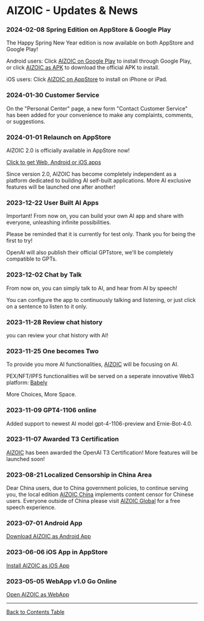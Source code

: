 # AIZOIC - Updates & News

### 2024-02-08 Spring Edition on AppStore & Google Play

The Happy Spring New Year edition is now available on both AppStore and Google Play!

Android users: Click [AIZOIC on Google Play](https://gplay.aizoi.cc) to install through Google Play, or click [AIZOIC as APK](https://store.aizoi.cc/aizoic.apk) to download the official APK to install.

iOS users: Click [AIZOIC on AppStore](https://ios.aizoi.cc) to install on iPhone or iPad.

### 2024-01-30 Customer Service

On the "Personal Center" page, a new form "Contact Customer Service" has been added for your convenience to make any complaints, comments, or suggestions.

### 2024-01-01 Relaunch on AppStore

AIZOIC 2.0 is officially available in AppStore now!

[Click to get Web, Android or iOS apps](https://u.aizoi.cc/#/pages/user-resource)

Since version 2.0, AIZOIC has become completely independent as a platform dedicated to building AI self-built applications. More AI exclusive features will be launched one after another!

### 2023-12-22 User Built AI Apps

Important! From now on, you can build your own AI app and share with everyone, unleashing infinite possibilities.

Please be reminded that it is currently for test only. Thank you for being the first to try!

OpenAI will also publish their official GPTstore, we'll be completely compatible to GPTs.

### 2023-12-02 Chat by Talk

From now on, you can simply talk to AI, and hear from AI by speech!

You can configure the app to continuously talking and listening, or just click on a sentence to listen to it only.

### 2023-11-28 Review chat history

you can review your chat history with AI!

### 2023-11-25 One becomes Two

To provide you more AI functionalities, [AIZOIC](https://aizoi.cc) will be focusing on AI.

PEX/NFT/IPFS functionalities will be served on a seperate innovative Web3 platform: [Babely](https://babely.cc)

More Choices, More Space.

### 2023-11-09 GPT4-1106 online

Added support to newest AI model gpt-4-1106-preview and Ernie-Bot-4.0.

### 2023-11-07 Awarded T3 Certification

[AIZOIC](https://aizoi.cc) has been awarded the OpenAI T3 Certification! More features will be launched soon!

### 2023-08-21 Localized Censorship in China Area

Dear China users, due to China government policies, to continue serving you, the local edition [AIZOIC China](https://u.cn.aizoi.cc) implements content censor for Chinese users. Everyone outside of China please visit [AIZOIC Global](https://u.earth.aizoi.cc) for a free speech experience.

### 2023-07-01 Android App

[Download AIZOIC as Android App](https://u.aizoi.cc/#/pages/user-resource-detail?tagnow=android)

### 2023-06-06 iOS App in AppStore

[Install AIZOIC as iOS App](https://u.aizoi.cc/#/pages/user-resource-detail?tagnow=ios)

### 2023-05-05 WebApp v1.0 Go Online

[Open AIZOIC as WebApp](https://u.aizoi.cc)

---

[Back to Contents Table](./README.md)
